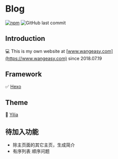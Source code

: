 # Blog
[![npm](https://img.shields.io/npm/v/npm.svg)](https://nodejs.org/en/)
![GitHub last commit](https://img.shields.io/github/last-commit/google/skia.svg)

## Introduction
:computer: This is my own website at [www.wangeasy.com](https://www.wangeasy.com) since 2018.07.19

## Framework
:white_check_mark: [Hexo](https://github.com/hexojs/hexo)

## Theme
:palm_tree: [Yilia](https://github.com/litten/hexo-theme-yilia)

## 待加入功能

* 除主页面的其它主页，生成简介
* 有序列表 顺序问题